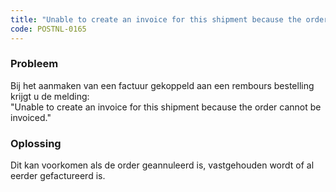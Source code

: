 ```yaml
---
title: "Unable to create an invoice for this shipment because the order cannot be invoiced."
code: POSTNL-0165
---
```

### Probleem

  
Bij het aanmaken van een factuur gekoppeld aan een rembours bestelling krijgt u de melding:  
"Unable to create an invoice for this shipment because the order cannot be invoiced."  
  

### Oplossing

  
Dit kan voorkomen als de order geannuleerd is, vastgehouden wordt of al eerder gefactureerd is.
